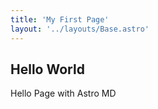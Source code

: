 ```yaml
---
title: 'My First Page'
layout: '../layouts/Base.astro'
---
```


## Hello World

Hello Page with Astro MD
